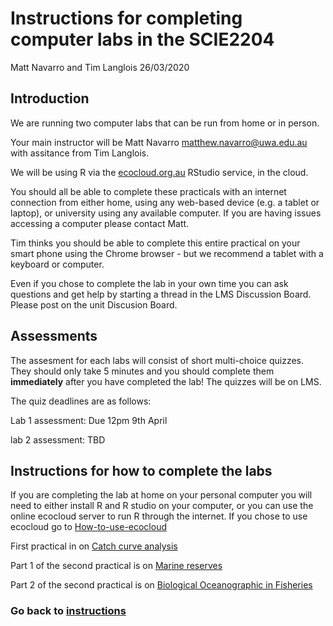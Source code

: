 Instructions for completing computer labs in the SCIE2204
================
Matt Navarro and Tim Langlois
26/03/2020

## Introduction

We are running two computer labs that can be run from home or in person. 

Your main instructor will be Matt Navarro <matthew.navarro@uwa.edu.au>
with assitance from Tim Langlois.

We will be using R via the
[ecocloud.org.au](https://app.ecocloud.org.au/) RStudio service, in the
cloud.

You should all be able to complete these practicals with an internet
connection from either home, using any web-based device (e.g. a tablet
or laptop), or university using any available computer. If you are
having issues accessing a computer please contact Matt.

Tim thinks you should be able to complete this entire practical on your
smart phone using the Chrome browser - but we recommend a tablet with a
keyboard or computer.

Even if you chose to complete the lab in your own time you can ask
questions and get help by starting a thread in the LMS Discussion Board.
Please post on the unit Discusion Board.

## Assessments

The assesment for each labs will consist of short multi-choice
quizzes. They should only take 5 minutes and you
should complete them **immediately** after you have completed the lab\!
The quizzes will be on LMS.

The quiz deadlines are as follows:

Lab 1 assessment: Due 12pm 9th April

lab 2 assessment: TBD

## Instructions for how to complete the labs
If you are completing the lab at home on your personal computer you will need to either install R and R studio on your computer, or you can use the online ecocloud server to run R through the internet. If you chose to use ecocloud go to
[How-to-use-ecocloud](https://github.com/UWA-SCIE2204-Marine-Systems/1-instructions/blob/master/3-how-to-use-ecocloud.md)

First practical in on [Catch curve
analysis](https://github.com/UWA-SCIE2204-Marine-Systems/Catch-curve/blob/master/CatchCurveMarkdown.md)

Part 1 of the second practical is on [Marine
reserves](https://github.com/UWA-SCIE2204-Marine-Systems/No-take-marine-reserves/blob/master/lobster-density-inside-vs-outside-ntmr.md)

Part 2 of the second practical  is on [Biological Oceanographic in
Fisheries](https://github.com/UWA-SCIE2204-Marine-Systems/Biological-oceanography/blob/master/Puerulus-settlement.md)

### Go back to [instructions](https://github.com/UWA-SCIE2204-Marine-Systems/1-instructions/blob/master/README.md)
